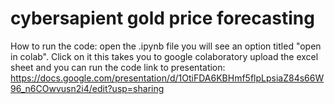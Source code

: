 # cybersapient gold price forecasting
How to run the code:
  open the .ipynb file
  you will see an option titled "open in colab". Click on it
  this takes you to google colaboratory
  upload the excel sheet and you can run the code
  link to presentation: https://docs.google.com/presentation/d/1OtiFDA6KBHmf5flpLpsiaZ84s66W96_n6COwvusn2i4/edit?usp=sharing
